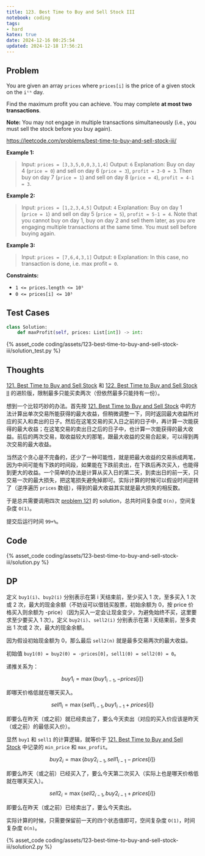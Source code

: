 ```yaml
---
title: 123. Best Time to Buy and Sell Stock III
notebook: coding
tags:
- hard
katex: true
date: 2024-12-16 00:25:54
updated: 2024-12-18 17:56:21
---
```

## Problem

You are given an array `prices` where `prices[i]` is the price of a given stock on the `iᵗʰ` day.

Find the maximum profit you can achieve. You may complete **at most two transactions**.

**Note:** You may not engage in multiple transactions simultaneously (i.e., you must sell the stock before you buy again).

<https://leetcode.com/problems/best-time-to-buy-and-sell-stock-iii/>

**Example 1:**

> Input: `prices = [3,3,5,0,0,3,1,4]`
> Output: `6`
> Explanation: Buy on day 4 (`price = 0`) and sell on day 6 (`price = 3`), `profit = 3-0 = 3`.
> Then buy on day 7 (`price = 1`) and sell on day 8 (`price = 4`), `profit = 4-1 = 3`.

**Example 2:**

> Input: `prices = [1,2,3,4,5]`
> Output: `4`
> Explanation: Buy on day 1 (`price = 1`) and sell on day 5 (`price = 5`), `profit = 5-1 = 4`.
> Note that you cannot buy on day 1, buy on day 2 and sell them later, as you are engaging multiple transactions at the same time. You must sell before buying again.

**Example 3:**

> Input: `prices = [7,6,4,3,1]`
> Output: `0`
> Explanation: In this case, no transaction is done, i.e. max profit `= 0`.

**Constraints:**

- `1 <= prices.length <= 10⁵`
- `0 <= prices[i] <= 10⁵`

## Test Cases

``` python
class Solution:
    def maxProfit(self, prices: List[int]) -> int:
```

{% asset_code coding/assets/123-best-time-to-buy-and-sell-stock-iii/solution_test.py %}

## Thoughts

[121. Best Time to Buy and Sell Stock](121-best-time-to-buy-and-sell-stock) 和 [122. Best Time to Buy and Sell Stock II](122-best-time-to-buy-and-sell-stock-ii) 的进阶版，限制最多只能买卖两次（但依然最多只能持有一份）。

想到一个比较巧妙的办法。首先按 [121. Best Time to Buy and Sell Stock](121-best-time-to-buy-and-sell-stock) 中的方法计算出单次交易所能获得的最大收益，但稍微调整一下，同时返回最大收益所对应的买入和卖出的日子。然后在这笔交易的买入日之前的日子中，再计算一次能获得的最大收益；在这笔交易的卖出日之后的日子中，也计算一次能获得的最大收益。前后的两次交易，取收益较大的那笔，跟最大收益的交易合起来，可以得到两次交易的最大收益。

当然这个贪心是不完备的，还少了一种可能性，就是把最大收益的交易拆成两笔，因为中间可能有下跌的时间段，如果能在下跌前卖出，在下跌后再次买入，也能得到更大的收益。一个简单的办法是计算从买入日的第二天，到卖出日的前一天，只交易一次的最大损失，把这笔损失避免掉即可。实际计算的时候可以假设时间逆转了（逆序遍历 `prices` 数组），得到的最大收益其实就是最大损失的相反数。

于是总共需要调用四次 [problem 121](121-best-time-to-buy-and-sell-stock) 的 solution，总共时间复杂度 `O(n)`，空间复杂度 `O(1)`。

提交后运行时间 `99+%`。

## Code

{% asset_code coding/assets/123-best-time-to-buy-and-sell-stock-iii/solution.py %}

## DP

定义 `buy1(i)`、`buy2(i)` 分别表示在第 i 天结束前，至少买入 1 次，至多买入 1 次或 2 次，最大的现金余额（不妨设可以借钱买股票，初始余额为 0，按 price 价格买入则余额为 -price）（因为买入一定会让现金变少，为避免始终不买，这里要求至少要买入 1 次）。定义 `buy2(i)`、`sell2(i)` 分别表示在第 i 天结束前，至多卖出 1 次或 2 次，最大的现金余额。

因为假设初始现金额为 0，那么最后 `sell2(n)` 就是最多交易两次的最大收益。

初始值 `buy1(0) = buy2(0) = -prices[0]`，`sell1(0) = sell2(0) = 0`。

递推关系为：

$$
buy1_i=\max\{buy1_{i-1},-prices[i]\}
$$

即哪天价格低就在哪天买入。

$$
sell1_i=\max\{sell1_{i-1},buy1_{i-1}+prices[i]\}
$$

即要么在昨天（或之前）就已经卖出了，要么今天卖出（对应的买入价应该是昨天（或之前）的最低买入价）。

显然 `buy1` 和 `sell1` 的计算逻辑，就等价于 [121. Best Time to Buy and Sell Stock](121-best-time-to-buy-and-sell-stock) 中记录的 `min_price` 和 `max_profit`。

$$
buy2_i=\max\{buy2_{i-1},sell1_{i-1}-prices[i]\}
$$

即要么昨天（或之前）已经买入了，要么今天第二次买入（实际上也是哪天价格低就在哪天买入）。

$$
sell2_i=\max\{sell2_{i-1},buy2_{i-1}+prices[i]\}
$$

即要么在昨天（或之前）已经卖出了，要么今天卖出。

实际计算的时候，只需要保留前一天的四个状态值即可，空间复杂度 `O(1)`，时间复杂度 `O(n)`。

{% asset_code coding/assets/123-best-time-to-buy-and-sell-stock-iii/solution2.py %}
